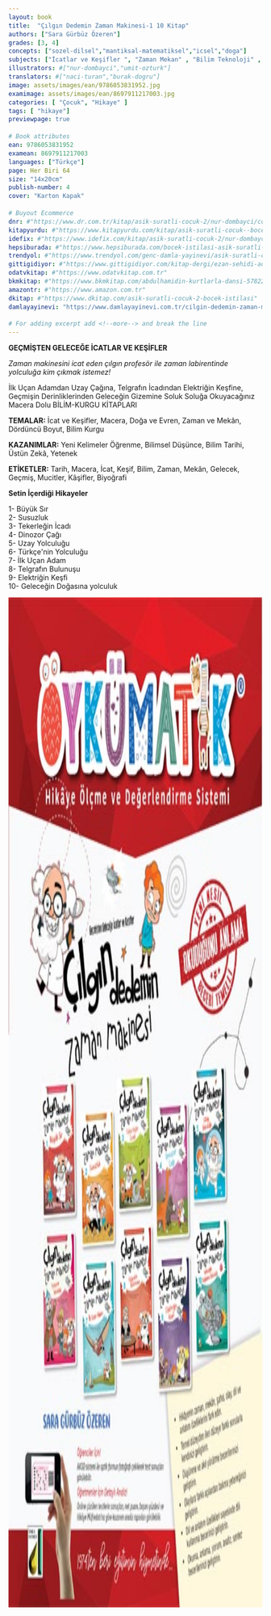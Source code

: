```yaml
---
layout: book
title:  "Çılgın Dedemin Zaman Makinesi-1 10 Kitap"
authors: ["Sara Gürbüz Özeren"]
grades: [3, 4]
concepts: ["sozel-dilsel","mantiksal-matematiksel","icsel","doga"]
subjects: ["İcatlar ve Keşifler ", "Zaman Mekan" , "Bilim Teknoloji" , "Doğa ve Evren" , "Tarih" , "Birey ve Toplum" , "Çevre"]
illustrators: #["nur-dombayci","umit-ozturk"]
translators: #["naci-turan","burak-dogru"]
image: assets/images/ean/9786053831952.jpg
examimage: assets/images/ean/8697911217003.jpg
categories: [ "Çocuk", "Hikaye" ]
tags: [ "hikaye"]
previewpage: true

# Book attributes
ean: 9786053831952
examean: 8697911217003
languages: ["Türkçe"]
page: Her Biri 64
size: "14x20cm"
publish-number: 4
cover: "Karton Kapak"

# Buyout Ecommerce
dnr: #"https://www.dr.com.tr/kitap/asik-suratli-cocuk-2/nur-dombayci/cocuk-ve-genclik/genclik-10-yas/roman-oyku/urunno=0001812298001"
kitapyurdu: #"https://www.kitapyurdu.com/kitap/asik-suratli-cocuk--bocek-istilasi/502836.html&filter_name=As%C4%B1k+Suratl%C4%B1+%C3%87ocuk"
idefix: #"https://www.idefix.com/kitap/asik-suratli-cocuk-2/nur-dombayci/cocuk-ve-genclik/genclik-10-yas/roman-oyku/urunno=0001812298001"
hepsiburada: #"https://www.hepsiburada.com/bocek-istilasi-asik-suratli-cocuk-ve-onu-etkilemeyen-siradisi-olaylar-2-p-HBV00000OAK7R"
trendyol: #"https://www.trendyol.com/genc-damla-yayinevi/asik-suratli-cocuk-2-p-31619556"
gittigidiyor: #"https://www.gittigidiyor.com/kitap-dergi/ezan-sehidi-adnan-menderes_pdp_732728793"
odatvkitap: #"https://www.odatvkitap.com.tr"
bkmkitap: #"https://www.bkmkitap.com/abdulhamidin-kurtlarla-dansi-578226"
amazontr: #"https://www.amazon.com.tr"
dkitap: #"https://www.dkitap.com/asik-suratli-cocuk-2-bocek-istilasi"
damlayayinevi: "https://www.damlayayinevi.com.tr/cilgin-dedemin-zaman-makinesi-1-gecmisten-gelecege-icatlar-ve-kesifler-10-kitap-hds"

# For adding excerpt add <!--more--> and break the line
---
```

**GEÇMİŞTEN GELECEĞE İCATLAR VE KEŞİFLER**

*Zaman makinesini icat eden çılgın profesör ile zaman labirentinde yolculuğa kim çıkmak istemez!*

İlk Uçan Adamdan Uzay Çağına,
Telgrafın İcadından Elektriğin Keşfine,
Geçmişin Derinliklerinden Geleceğin Gizemine Soluk Soluğa Okuyacağınız Macera Dolu BİLİM-KURGU KİTAPLARI


**TEMALAR:** İcat ve Keşifler, Macera, Doğa ve Evren, Zaman ve Mekân, Dördüncü Boyut, Bilim Kurgu

**KAZANIMLAR:** Yeni Kelimeler Öğrenme, Bilimsel Düşünce, Bilim Tarihi, Üstün Zekâ, Yetenek

**ETİKETLER:** Tarih, Macera, İcat, Keşif, Bilim, Zaman, Mekân, Gelecek, Geçmiş, Mucitler, Kâşifler, Biyoğrafi


**Setin İçerdiği Hikayeler**

1- Büyük Sır <br>
2- Susuzluk<br>
3- Tekerleğin İcadı<br>
4- Dinozor Çağı<br>
5- Uzay Yolculuğu<br>
6- Türkçe'nin Yolculuğu<br>
7- İlk Uçan Adam<br>
8- Telgrafın Bulunuşu<br>
9- Elektriğin Keşfi<br>
10- Geleceğin Doğasına yolculuk

<img style="height: 50vh" src="/assets/images/ean/8697911217003.jpg" alt="">
<!--more--> 

